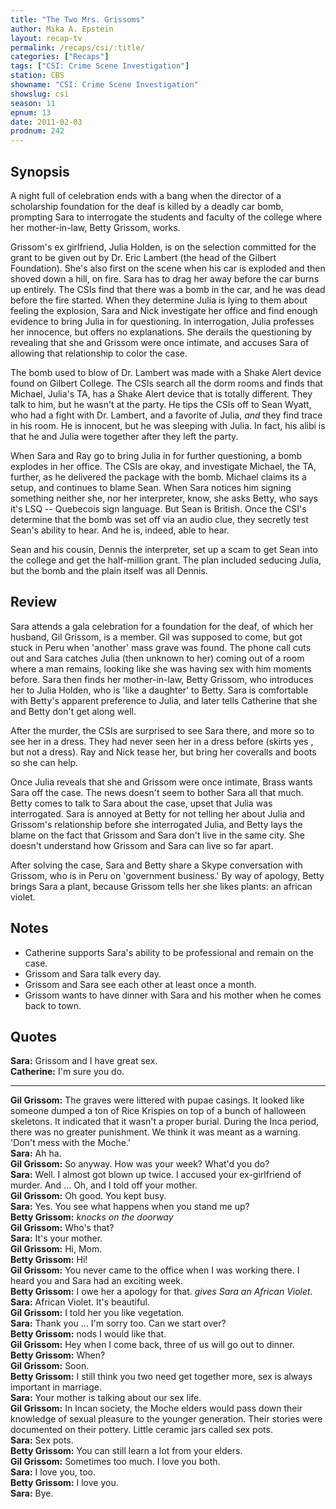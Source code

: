 ```yaml
---
title: "The Two Mrs. Grissoms"
author: Mika A. Epstein
layout: recap-tv
permalink: /recaps/csi/:title/
categories: ["Recaps"]
tags: ["CSI: Crime Scene Investigation"]
station: CBS
showname: "CSI: Crime Scene Investigation"
showslug: csi
season: 11  
epnum: 13  
date: 2011-02-03
prodnum: 242  
---
```


## Synopsis

A night full of celebration ends with a bang when the director of a scholarship foundation for the deaf is killed by a deadly car bomb, prompting Sara to interrogate the students and faculty of the college where her mother-in-law, Betty Grissom, works.

Grissom's ex girlfriend, Julia Holden, is on the selection committed for the grant to be given out by Dr. Eric Lambert (the head of the Gilbert Foundation). She's also first on the scene when his car is exploded and then shoved down a hill, on fire. Sara has to drag her away before the car burns up entirely. The CSIs find that there was a bomb in the car, and he was dead before the fire started. When they determine Julia is lying to them about feeling the explosion, Sara and Nick investigate her office and find enough evidence to bring Julia in for questioning. In interrogation, Julia professes her innocence, but offers no explanations. She derails the questioning by revealing that she and Grissom were once intimate, and accuses Sara of allowing that relationship to color the case.

The bomb used to blow of Dr. Lambert was made with a Shake Alert device found on Gilbert College. The CSIs search all the dorm rooms and finds that Michael, Julia's TA, has a Shake Alert device that is totally different. They talk to him, but he wasn't at the party. He tips the CSIs off to Sean Wyatt, who had a fight with Dr. Lambert, and a favorite of Julia, *and* they find trace in his room. He is innocent, but he was sleeping with Julia. In fact, his alibi is that he and Julia were together after they left the party.

When Sara and Ray go to bring Julia in for further questioning, a bomb explodes in her office. The CSIs are okay, and investigate Michael, the TA, further, as he delivered the package with the bomb. Michael claims its a setup, and continues to blame Sean. When Sara notices him signing something neither she, nor her interpreter, know, she asks Betty, who says it's LSQ -- Quebecois sign language. But Sean is British. Once the CSI's determine that the bomb was set off via an audio clue, they secretly test Sean's ability to hear. And he is, indeed, able to hear.

Sean and his cousin, Dennis the interpreter, set up a scam to get Sean into the college and get the half-million grant. The plan included seducing Julia, but the bomb and the plain itself was all Dennis.

## Review

Sara attends a gala celebration for a foundation for the deaf, of which her husband, Gil Grissom, is a member. Gil was supposed to come, but got stuck in Peru when 'another' mass grave was found. The phone call cuts out and Sara catches Julia (then unknown to her) coming out of a room where a man remains, looking like she was having sex with him moments before. Sara then finds her mother-in-law, Betty Grissom, who introduces her to Julia Holden, who is 'like a daughter' to Betty. Sara is comfortable with Betty's apparent preference to Julia, and later tells Catherine that she and Betty don't get along well.

After the murder, the CSIs are surprised to see Sara there, and more so to see her in a dress. They had never seen her in a dress before (skirts yes , but not a dress). Ray and Nick tease her, but bring her coveralls and boots so she can help.

Once Julia reveals that she and Grissom were once intimate, Brass wants Sara off the case. The news doesn't seem to bother Sara all that much. Betty comes to talk to Sara about the case, upset that Julia was interrogated. Sara is annoyed at Betty for not telling her about Julia and Grissom's relationship before she interrogated Julia, and Betty lays the blame on the fact that Grissom and Sara don't live in the same city. She doesn't understand how Grissom and Sara can live so far apart.

After solving the case, Sara and Betty share a Skype conversation with Grissom, who is in Peru on 'government business.' By way of apology, Betty brings Sara a plant, because Grissom tells her she likes plants: an african violet.

## Notes

* Catherine supports Sara's ability to be professional and remain on the case.  
* Grissom and Sara talk every day.  
* Grissom and Sara see each other at least once a month.  
* Grissom wants to have dinner with Sara and his mother when he comes back to town.

## Quotes

**Sara:** Grissom and I have great sex.  
**Catherine:** I'm sure you do.

- - -

**Gil Grissom:** The graves were littered with pupae casings. It looked like someone dumped a ton of Rice Krispies on top of a bunch of halloween skeletons. It indicated that it wasn't a proper burial. During the Inca period, there was no greater punishment. We think it was meant as a warning. 'Don't mess with the Moche.'  
**Sara:** Ah ha.  
**Gil Grissom:** So anyway. How was your week? What'd you do?  
**Sara:** Well. I almost got blown up twice. I accused your ex-girlfriend of murder. And ... Oh, and I told off your mother.  
**Gil Grissom:** Oh good. You kept busy.  
**Sara:** Yes. You see what happens when you stand me up?  
**Betty Grissom:** _knocks on the doorway_  
**Gil Grissom:** Who's that?  
**Sara:** It's your mother.  
**Gil Grissom:** Hi, Mom.  
**Betty Grissom:** Hi!  
**Gil Grissom:** You never came to the office when I was working there. I heard you and Sara had an exciting week.  
**Betty Grissom:** I owe her a apology for that. _gives Sara an African Violet._  
**Sara:** African Violet. It's beautiful.  
**Gil Grissom:** I told her you like vegetation.  
**Sara:** Thank you ... I'm sorry too. Can we start over?  
**Betty Grissom:** nods I would like that.  
**Gil Grissom:** Hey when I come back, three of us will go out to dinner.  
**Betty Grissom:** When?  
**Gil Grissom:** Soon.  
**Betty Grissom:** I still think you two need get together more, sex is always important in marriage.  
**Sara:** Your mother is talking about our sex life.  
**Gil Grissom:** In Incan society, the Moche elders would pass down their knowledge of sexual pleasure to the younger generation. Their stories were documented on their pottery. Little ceramic jars called sex pots.  
**Sara:** Sex pots.  
**Betty Grissom:** You can still learn a lot from your elders.  
**Gil Grissom:** Sometimes too much. I love you both.  
**Sara:** I love you, too.  
**Betty Grissom:** I love you.  
**Sara:** Bye.
